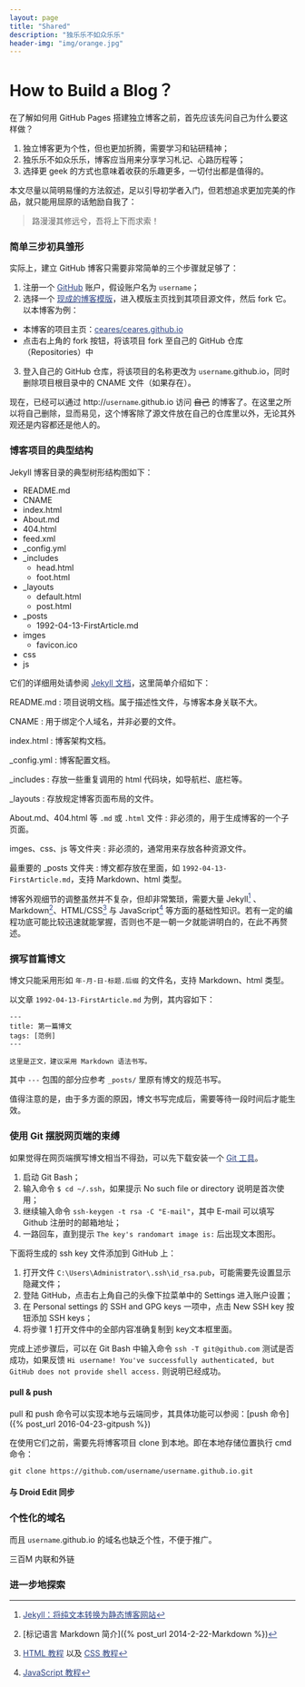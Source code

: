 ```yaml
---
layout: page
title: "Shared"
description: "独乐乐不如众乐乐"
header-img: "img/orange.jpg"
---
```


<style>a{color:#2b4180}</style>

# How to Build a Blog？

在了解如何用 GitHub Pages 搭建独立博客之前，首先应该先问自己为什么要这样做？

1. 独立博客更为个性，但也更加折腾，需要学习和钻研精神；
2. 独乐乐不如众乐乐，博客应当用来分享学习札记、心路历程等；
3. 选择更 geek 的方式也意味着收获的乐趣更多，一切付出都是值得的。

本文尽量以简明易懂的方法叙述，足以引导初学者入门，但若想追求更加完美的作品，就只能用屈原的话勉励自我了：

> 路漫漫其修远兮，吾将上下而求索！

### 简单三步初具雏形

实际上，建立 GitHub 博客只需要非常简单的三个步骤就足够了：

1. 注册一个 [GitHub](https://github.com/) 账户，假设账户名为 `username`；
2. 选择一个 [现成的博客模版](http://jekyllthemes.org/)，进入模版主页找到其项目源文件，然后 fork 它。以本博客为例：
  - 本博客的项目主页：[ceares/ceares.github.io](https://github.com/ceares/ceares.github.io)
  - 点击右上角的 fork 按钮，将该项目 fork 至自己的 GitHub 仓库（Repositories）中
3. 登入自己的 GitHub 仓库，将该项目的名称更改为 `username`.github.io，同时删除项目根目录中的 CNAME 文件（如果存在）。

现在，已经可以通过 http://`username`.github.io 访问 ~~自己~~ 的博客了。在这里之所以将自己删除，显而易见，这个博客除了源文件放在自己的仓库里以外，无论其外观还是内容都还是他人的。

### 博客项目的典型结构

Jekyll 博客目录的典型树形结构图如下：

- README.md
- CNAME
- index.html
- About.md
- 404.html
- feed.xml
- _config.yml
- _includes
  - head.html
  - foot.html
- _layouts
  - default.html
  - post.html
- _posts
  - 1992-04-13-FirstArticle.md
- imges
  - favicon.ico
- css
- js

它们的详细用处请参阅 [Jekyll 文档](http://jekyllcn.com/docs/structure/)，这里简单介绍如下：

README.md
:   项目说明文档。属于描述性文件，与博客本身关联不大。

CNAME
:   用于绑定个人域名，并非必要的文件。

index.html
:   博客架构文档。

_config.yml
:   博客配置文档。

_includes
:   存放一些重复调用的 html 代码块，如导航栏、底栏等。

_layouts 
:   存放规定博客页面布局的文件。

About.md、404.html 等 `.md` 或 `.html` 文件 
:   非必须的，用于生成博客的一个子页面。

imges、css、js 等文件夹 
:   非必须的，通常用来存放各种资源文件。

最重要的 _posts 文件夹 
:   博文都存放在里面，如 `1992-04-13-FirstArticle.md`，支持 Markdown、html 类型。
 
博客外观细节的调整虽然并不复杂，但却非常繁琐，需要大量 Jekyll[^Jekyll] 、Markdown[^Markdown]、HTML/CSS[^HTMLCSS] 与 JavaScript[^JavaScript] 等方面的基础性知识。若有一定的编程功底可能比较迅速就能掌握，否则也不是一朝一夕就能讲明白的，在此不再赘述。

[^Jekyll]: [Jekyll：将纯文本转换为静态博客网站](http://jekyllcn.com/)

[^Markdown]: [标记语言 Markdown 简介]({% post_url 2014-2-22-Markdown %})

[^HTMLCSS]: [HTML 教程](http://www.w3school.com.cn/h.asp) 以及 [CSS 教程](http://www.w3school.com.cn/css/index.asp)

[^JavaScript]: [JavaScript 教程](http://www.w3school.com.cn/js/)

### 撰写首篇博文

博文只能采用形如 `年-月-日-标题.后缀` 的文件名，支持 Markdown、html 类型。

以文章 `1992-04-13-FirstArticle.md` 为例，其内容如下：

```
---
title: 第一篇博文
tags: [范例]
---

这里是正文，建议采用 Markdown 语法书写。
```

其中 `---` 包围的部分应参考 `_posts/` 里原有博文的规范书写。

值得注意的是，由于多方面的原因，博文书写完成后，需要等待一段时间后才能生效。

### 使用 Git 摆脱网页端的束缚

如果觉得在网页端撰写博文相当不得劲，可以先下载安装一个 [Git 工具](https://git-scm.com/)。

1. 启动 Git Bash；
2. 输入命令 `$ cd ~/.ssh`，如果提示 No such file or directory 说明是首次使用；
3. 继续输入命令 `ssh-keygen -t rsa -C "E-mail"`，其中 E-mail 可以填写 Github 注册时的邮箱地址；
4. 一路回车，直到提示 `The key's randomart image is:` 后出现文本图形。

下面将生成的 ssh key 文件添加到 GitHub 上：

1. 打开文件 `C:\Users\Administrator\.ssh\id_rsa.pub`，可能需要先设置显示隐藏文件；
2. 登陆 GitHub，点击右上角自己的头像下拉菜单中的 Settings 进入账户设置；
3. 在 Personal settings 的 SSH and GPG keys 一项中，点击 New SSH key 按钮添加 SSH keys；
4. 将步骤 1 打开文件中的全部内容准确复制到 key文本框里面。

完成上述步骤后，可以在 Git Bash 中输入命令 `ssh -T git@github.com` 测试是否成功，如果反馈 `Hi username! You've successfully authenticated, but GitHub does not provide shell access.` 则说明已经成功。

#### pull & push

pull 和 push 命令可以实现本地与云端同步，其具体功能可以参阅：[push 命令]({% post_url 2016-04-23-gitpush %})

在使用它们之前，需要先将博客项目 clone 到本地。即在本地存储位置执行 cmd 命令：

```
git clone https://github.com/username/username.github.io.git
```


#### 与 Droid Edit 同步


### 个性化的域名

而且 `username`.github.io 的域名也缺乏个性，不便于推广。

三百M 内联和外链

### 进一步地探索


